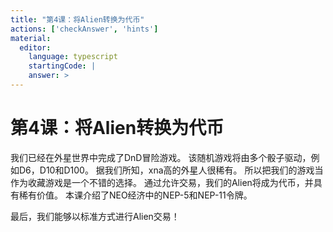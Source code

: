 ```yaml
---
title: "第4课：将Alien转换为代币"
actions: ['checkAnswer', 'hints']
material: 
  editor:
    language: typescript
    startingCode: |
    answer: > 
---
```


# 第4课：将Alien转换为代币

我们已经在外星世界中完成了DnD冒险游戏。 该随机游戏将由多个骰子驱动，例如D6，D10和D100。 据我们所知，xna高的外星人很稀有。 所以把我们的游戏当作为收藏游戏是一个不错的选择。 通过允许交易，我们的Alien将成为代币，并具有稀有价值。 本课介绍了NEO经济中的NEP-5和NEP-11令牌。

最后，我们能够以标准方式进行Alien交易！
